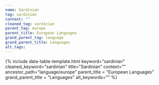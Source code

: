 ```yaml
---
name: Sardinian
tag: sardinian
context: ""
cleaned_tag: sardinian
parent_tag: europe
parent_title: European Languages
grand_parent_tag: language
grand_parent_title: Languages
alt_tags: 
---
```


{% include data-table-template.html 
  keyword="sardinian" 
  cleaned_keyword="sardinian" 
  title="Sardinian"
  context=""
  ancestor_path="language/europe" 
  parent_title = "European Languages"
  grand_parent_title = "Languages"
  alt_keywords=""
%}

